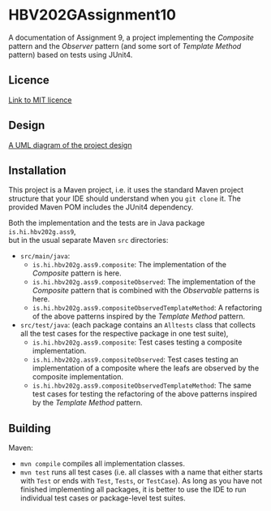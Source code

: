 # HBV202GAssignment10
A documentation of Assignment 9, a project implementing the *Composite* pattern and the *Observer* pattern 
(and some sort of *Template Method* pattern) based on tests using JUnit4.

## Licence
[Link to MIT licence](./LICENSE)

## Design
[A UML diagram of the project design](./src/site/markdown/design.md)

## Installation

This project is a Maven project, i.e. it uses the standard Maven project structure that your IDE should understand 
when you `git clone` it. The provided Maven POM includes the JUnit4 dependency.

Both the implementation and the tests are in Java package `is.hi.hbv202g.ass9`,  
but in the usual separate Maven `src` directories:

- `src/main/java`:
  - `is.hi.hbv202g.ass9.composite`: The implementation of the *Composite* pattern is here. 
  - `is.hi.hbv202g.ass9.compositeObserved`: The implementation of the *Composite* pattern that is combined with the 
    *Observable* patterns is here. 
  - `is.hi.hbv202g.ass9.compositeObservedTemplateMethod`: A refactoring of the above patterns inspired by the *Template Method* pattern.
- `src/test/java`: (each package contains an `Alltests` class that collects all the test cases for the respective 
  package in one test suite),
  - `is.hi.hbv202g.ass9.composite`: Test cases testing a composite implementation.
  - `is.hi.hbv202g.ass9.compositeObserved`: Test cases testing an implementation of a composite where the leafs are 
   observed by the composite implementation.
  - `is.hi.hbv202g.ass9.compositeObservedTemplateMethod`: The same test cases for testing the refactoring of the 
     above patterns inspired by the *Template Method* pattern.

## Building

Maven:

- `mvn compile` compiles all implementation classes.
- `mvn test` runs all test cases (i.e. all classes with a name that either starts with `Test` or ends with `Test`, 
  `Tests`, or `TestCase`). As long as you have not finished implementing all packages, it is better to use the IDE to
  run individual test cases or package-level test suites.

